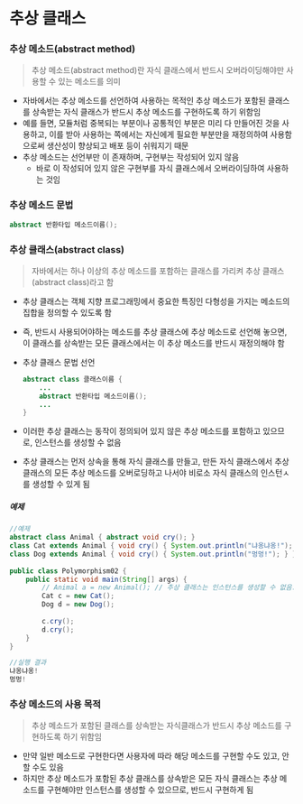 # 추상 클래스

### 추상 메소드(abstract method)

> 추상 메소드(abstract method)란 자식 클래스에서 반드시 오버라이딩해야만 사용할 수 있는 메소드를 의미

* 자바에서는 추상 메소드를 선언하여 사용하는 목적인 추상 메소드가 포함된 클래스를 상속받는 자식 클래스가 반드시 추상 메소드를 구현하도록 하기 위함임
* 예를 들면, 모듈처럼 중복되는 부분이나 공통적인 부분은 미리 다 만들어진 것을 사용하고, 이를 받아 사용하는 쪽에서는 자신에게 필요한 부분만을 재정의하여 사용함으로써 생산성이 향상되고 배포 등이 쉬워지기 때문
* 추상 메소드는 선언부만 이 존재하며, 구현부는 작성되어 있지 않음
  * 바로 이 작성되어 있지 않은 구현부를 자식 클래스에서 오버라이딩하여 사용하는 것임



### 추상 메소드 문법

```java
abstract 반환타입 메소드이름();
```



### 추상 클래스(abstract class)

> 자바에서는 하나 이상의 추상 메소드를 포함하는 클래스를 가리켜 추상 클래스(abstract class)라고 함

* 추상 클래스는 객체 지향 프로그래밍에서 중요한 특징인 다형성을 가지는 메소드의 집합을 정의할 수 있도록 함

* 즉, 반드시 사용되어야하는 메소드를 추상 클래스에 추상 메소드로 선언해 놓으면, 이 클래스를 상속받는 모든 클래스에서는 이 추상 메소드를 반드시 재정의해야 함

* 추상 클래스 문법 선언

  ```java
  abstract class 클래스이름 {
      ...
      abstract 반환타입 메소드이름();
      ...
  }
  ```

* 이러한 추상 클래스는 동작이 정의되어 있지 않은 추상 메소드를 포함하고 있으므로, 인스턴스를 생성할 수 없음

* 추상 클래스는 먼저 상속을 통해 자식 클래스를 만들고, 만든 자식 클래스에서 추상클래스의 모든 추상 메소드를 오버로딩하고 나서야 비로소 자식 클래스의 인스턴ㅅ를 생성할 수 있게 됨



##### 예제

```java
//예제
abstract class Animal { abstract void cry(); }
class Cat extends Animal { void cry() { System.out.println("냐옹냐옹!"); } }
class Dog extends Animal { void cry() { System.out.println("멍멍!"); } }
 
public class Polymorphism02 {
    public static void main(String[] args) {
        // Animal a = new Animal(); // 추상 클래스는 인스턴스를 생성할 수 없음.
        Cat c = new Cat();
        Dog d = new Dog();
 
        c.cry();
        d.cry();
    }
}

//실행 결과
냐옹냐옹!
멍멍!
```



### 추상 메소드의 사용 목적

> 추상 메소드가 포함된 클래스를 상속받는 자식클래스가 반드시 추상 메소드를 구현하도록 하기 위함임

* 만약 일반 메소드로 구현한다면 사용자에 따라 해당 메소드를 구현할 수도 있고, 안 할 수도 있음
* 하지만 추상 메소드가 포함된 추상 클래스를 상속받은 모든 자식 클래스는 추상 메소드를 구현해야만 인스턴스를 생성할 수 있으므로, 반드시 구현하게 됨

